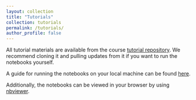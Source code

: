 ```yaml
---
layout: collection
title: "Tutorials"
collection: tutorials
permalink: /tutorials/
author_profile: false
---
```


All tutorial materials are available from the course
[tutorial repository](https://github.com/vistalab-technion/cs236860-tutorials). We
recommend cloning it and pulling updates from it if you want to run the notebooks yourself.

A guide for running the notebooks on your local machine can be found [here](working-locally).

Additionally, the notebooks can be viewed in your browser by using
[nbviewer](https://nbviewer.jupyter.org/github/vistalab-technion/cs236860-tutorials/tree/master/).
